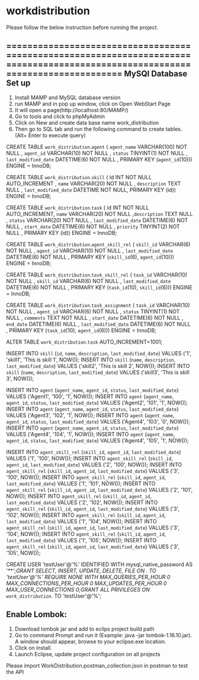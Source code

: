 # workdistribution

Please follow the below instruction before running the project.

===============================================================================================================================
MySQl Database Set up
-------------------------

1. Install MAMP and MySQL database version
2. run MAMP and in pop up window, click on Open WebStart Page
3. It will open a page(http://localhost:80/MAMP/)
4. Go to tools and click to phpMyAdmin
5. Click on New and create data base name work_distribution
6. Then go to SQL tab and run the following command to create tables. (Alt+ Enter to execute query)

CREATE TABLE `work_distribution`.`agent` ( `agent_name` VARCHAR(100) NOT NULL , `agent_id` VARCHAR(10) NOT NULL , `status` TINYINT(1) NOT NULL , `last_modified_date` DATETIME(6) NOT NULL , PRIMARY KEY (`agent_id`(10))) ENGINE = InnoDB;

CREATE TABLE `work_distribution`.`skill` ( id INT NOT NULL AUTO_INCREMENT , `name` VARCHAR(20) NOT NULL , `description` TEXT NULL , `last_modified_date` DATETIME NOT NULL, PRIMARY KEY (id)) ENGINE = InnoDB;

CREATE TABLE `work_distribution`.`task` ( id INT NOT NULL AUTO_INCREMENT, `name` VARCHAR(20) NOT NULL ,`description` TEXT NULL , `status` VARCHAR(20) NOT NULL , `last_modified_date` DATETIME(6) NOT NULL , `start_date` DATETIME(6) NOT NULL , `priority` TINYINT(2) NOT NULL , PRIMARY KEY (id)) ENGINE = InnoDB;

CREATE TABLE `work_distribution`.`agent_skill_rel` ( `skill_id` VARCHAR(6) NOT NULL , `agent_id` VARCHAR(10) NOT NULL , `last_modified_date` DATETIME(6) NOT NULL , PRIMARY KEY (`skill_id`(6), `agent_id`(10))) ENGINE = InnoDB;

CREATE TABLE `work_distribution`.`task_skill_rel` ( `task_id` VARCHAR(10) NOT NULL , `skill_id` VARCHAR(6) NOT NULL , `last_modified_date` DATETIME(6) NOT NULL , PRIMARY KEY (`task_id`(10), `skill_id`(6))) ENGINE = InnoDB;

CREATE TABLE `work_distribution`.`task_assignment` ( `task_id` VARCHAR(10) NOT NULL , `agent_id` VARCHAR(6) NOT NULL , `status` TINYINT(1) NOT NULL , `comments` TEXT NOT NULL , `start_date` DATETIME(6) NOT NULL , `end_date` DATETIME(6) NULL , `last_modified_date` DATETIME(6) NOT NULL , PRIMARY KEY (`task_id`(10), `agent_id`(6))) ENGINE = InnoDB;

ALTER TABLE `work_distribution`.`task` AUTO_INCREMENT=1001;

INSERT INTO `skill` (`id`, `name`, `description`, `last_modified_date`) VALUES ('1', 'skill1', 'This is skill 1', NOW());
INSERT INTO `skill` (`name`, `description`, `last_modified_date`) VALUES ('skill2', 'This is skill 2', NOW());
INSERT INTO `skill` (`name`, `description`, `last_modified_date`) VALUES ('skill3', 'This is skill 3', NOW());

INSERT INTO `agent` (`agent_name`, `agent_id`, `status`, `last_modified_date`) VALUES ('Agent1', '100', '1', NOW());
INSERT INTO `agent` (`agent_name`, `agent_id`, `status`, `last_modified_date`) VALUES ('Agent2', '101', '1', NOW());
INSERT INTO `agent` (`agent_name`, `agent_id`, `status`, `last_modified_date`) VALUES ('Agent3', '102', '1', NOW());
INSERT INTO `agent` (`agent_name`, `agent_id`, `status`, `last_modified_date`) VALUES ('Agent4', '103', '0', NOW());
INSERT INTO `agent` (`agent_name`, `agent_id`, `status`, `last_modified_date`) VALUES ('Agent4', '104', '1', NOW());
INSERT INTO `agent` (`agent_name`, `agent_id`, `status`, `last_modified_date`) VALUES ('Agent4', '105', '1', NOW());

INSERT INTO `agent_skill_rel` (`skill_id`, `agent_id`, `last_modified_date`) VALUES ('1', '100', NOW());
INSERT INTO `agent_skill_rel` (`skill_id`, `agent_id`, `last_modified_date`) VALUES ('2', '100', NOW());
INSERT INTO `agent_skill_rel` (`skill_id`, `agent_id`, `last_modified_date`) VALUES ('3', '100', NOW());
INSERT INTO `agent_skill_rel` (`skill_id`, `agent_id`, `last_modified_date`) VALUES ('1', '101', NOW());
INSERT INTO `agent_skill_rel` (`skill_id`, `agent_id`, `last_modified_date`) VALUES ('2', '101', NOW());
INSERT INTO `agent_skill_rel` (`skill_id`, `agent_id`, `last_modified_date`) VALUES ('2', '102', NOW());
INSERT INTO `agent_skill_rel` (`skill_id`, `agent_id`, `last_modified_date`) VALUES ('3', '102', NOW());
INSERT INTO `agent_skill_rel` (`skill_id`, `agent_id`, `last_modified_date`) VALUES ('1', '104', NOW());
INSERT INTO `agent_skill_rel` (`skill_id`, `agent_id`, `last_modified_date`) VALUES ('3', '104', NOW());
INSERT INTO `agent_skill_rel` (`skill_id`, `agent_id`, `last_modified_date`) VALUES ('1', '105', NOW());
INSERT INTO `agent_skill_rel` (`skill_id`, `agent_id`, `last_modified_date`) VALUES ('3', '105', NOW());


CREATE USER 'testUser'@'%' IDENTIFIED WITH mysql_native_password AS '***';GRANT SELECT, INSERT, UPDATE, DELETE, FILE ON *.* TO 'testUser'@'%' REQUIRE NONE WITH MAX_QUERIES_PER_HOUR 0 MAX_CONNECTIONS_PER_HOUR 0 MAX_UPDATES_PER_HOUR 0 MAX_USER_CONNECTIONS 0;GRANT ALL PRIVILEGES ON `work_distribution`.* TO 'testUser'@'%';


Enable Lombok:
--------------------------------------------------------------
1. Download lombok jar and add to eclips project build path
2. Go to command Prompt and run it (Example: java -jar lombok-1.16.10.jar). A window should appear, browse to your eclipse.exe location.
3. Click on install.
4. Launch Eclipse, update project configuration on all projects

Please import WorkDistribution.postman_collection.json in postman to test the API
